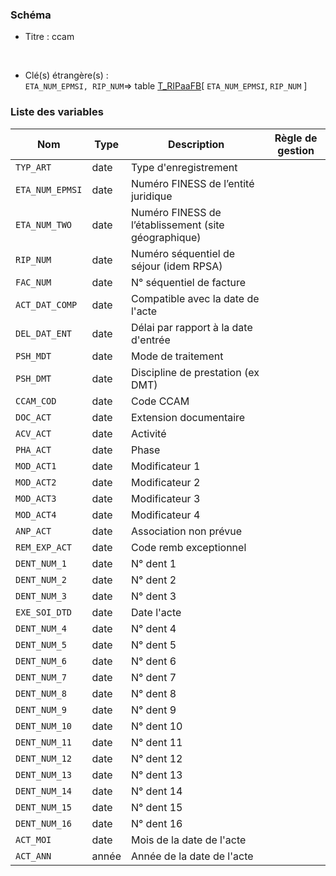 ### Schéma


- Titre : ccam
<br />



- Clé(s) étrangère(s) : <br />
`ETA_NUM_EPMSI, RIP_NUM`=> table [T_RIPaaFB](/tables/T_RIPaaFB)[ `ETA_NUM_EPMSI`, `RIP_NUM` ]<br />

 
### Liste des variables

Nom | Type | Description | Règle de gestion
-|-|-|-
`TYP_ART`| date |Type d'enregistrement||
`ETA_NUM_EPMSI`| date |Numéro FINESS de l’entité juridique||
`ETA_NUM_TWO`| date |Numéro FINESS de l’établissement (site géographique)||
`RIP_NUM`| date |Numéro séquentiel de séjour (idem RPSA)||
`FAC_NUM`| date |N° séquentiel de facture||
`ACT_DAT_COMP`| date |Compatible avec la date de l'acte||
`DEL_DAT_ENT`| date |Délai par rapport à la date d'entrée||
`PSH_MDT`| date |Mode de traitement||
`PSH_DMT`| date |Discipline de prestation (ex DMT)||
`CCAM_COD`| date |Code CCAM||
`DOC_ACT`| date |Extension documentaire||
`ACV_ACT`| date |Activité||
`PHA_ACT`| date |Phase||
`MOD_ACT1`| date |Modificateur 1||
`MOD_ACT2`| date |Modificateur 2||
`MOD_ACT3`| date |Modificateur 3||
`MOD_ACT4`| date |Modificateur 4||
`ANP_ACT`| date |Association non prévue||
`REM_EXP_ACT`| date |Code remb exceptionnel||
`DENT_NUM_1`| date |N° dent 1||
`DENT_NUM_2`| date |N° dent 2||
`DENT_NUM_3`| date |N° dent 3||
`EXE_SOI_DTD`| date |Date l'acte||
`DENT_NUM_4`| date |N° dent 4||
`DENT_NUM_5`| date |N° dent 5||
`DENT_NUM_6`| date |N° dent 6||
`DENT_NUM_7`| date |N° dent 7||
`DENT_NUM_8`| date |N° dent 8||
`DENT_NUM_9`| date |N° dent 9||
`DENT_NUM_10`| date |N° dent 10||
`DENT_NUM_11`| date |N° dent 11||
`DENT_NUM_12`| date |N° dent 12||
`DENT_NUM_13`| date |N° dent 13||
`DENT_NUM_14`| date |N° dent 14||
`DENT_NUM_15`| date |N° dent 15||
`DENT_NUM_16`| date |N° dent 16||
`ACT_MOI`| date |Mois de la date de l'acte||
`ACT_ANN`| année |Année de la date de l'acte||